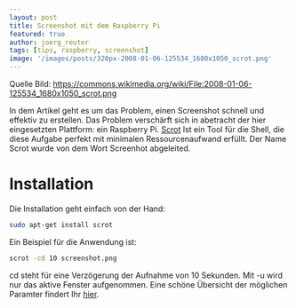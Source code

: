 ```yaml
---
layout: post
title: Screenshot mit dem Raspberry Pi
featured: true
author: joerg_reuter
tags: [tips, raspberry, screenshot]
image: '/images/posts/320px-2008-01-06-125534_1680x1050_scrot.png'
---
```

Quelle Bild: https://commons.wikimedia.org/wiki/File:2008-01-06-125534_1680x1050_scrot.png

In dem Artikel geht es um das Problem, einen Screenshot schnell und effektiv zu erstellen. Das Problem verschärft sich in abetracht der hier eingesetzten Plattform: ein Raspberry Pi. [Scrot](http://en.wikipedia.org/wiki/Scrot) Ist ein Tool für die Shell, die diese Aufgabe perfekt mit minimalen Ressourcenaufwand erfüllt. Der Name Scrot wurde von dem Wort Screenhot abgeleited.

# Installation 

Die Installation geht einfach von der Hand:

```bash
sudo apt-get install scrot
```

Ein Beispiel für die Anwendung ist:

```bash	
scrot -cd 10 screenshot.png
```

cd steht für eine Verzögerung der Aufnahme von 10 Sekunden. Mit -u wird nur das aktive Fenster aufgenommen. Eine schöne Übersicht der möglichen Paramter findert Ihr [hier](https://wiki.ubuntuusers.de/Scrot/).
